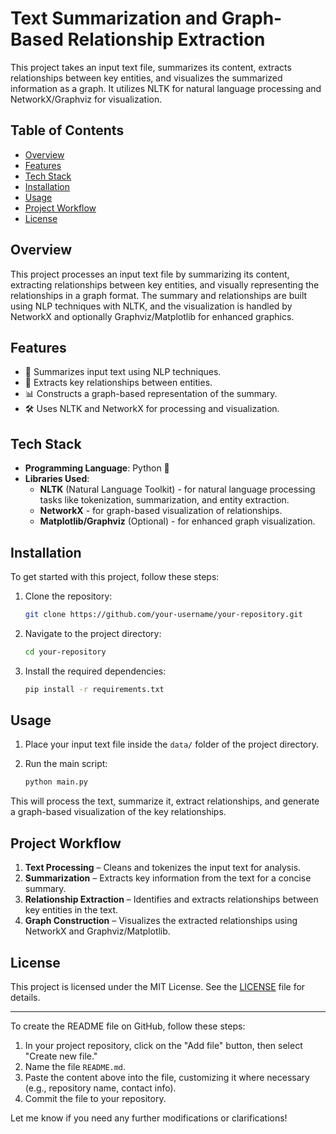 
# Text Summarization and Graph-Based Relationship Extraction

This project takes an input text file, summarizes its content, extracts relationships between key entities, and visualizes the summarized information as a graph. It utilizes NLTK for natural language processing and NetworkX/Graphviz for visualization.

## Table of Contents
- [Overview](#overview)
- [Features](#features)
- [Tech Stack](#tech-stack)
- [Installation](#installation)
- [Usage](#usage)
- [Project Workflow](#project-workflow)
- [License](#license)

## Overview

This project processes an input text file by summarizing its content, extracting relationships between key entities, and visually representing the relationships in a graph format. The summary and relationships are built using NLP techniques with NLTK, and the visualization is handled by NetworkX and optionally Graphviz/Matplotlib for enhanced graphics.

## Features

- 📄 Summarizes input text using NLP techniques.
- 🔗 Extracts key relationships between entities.
- 📊 Constructs a graph-based representation of the summary.
- 🛠️ Uses NLTK and NetworkX for processing and visualization.

## Tech Stack

- **Programming Language**: Python 🐍
- **Libraries Used**:
  - **NLTK** (Natural Language Toolkit) - for natural language processing tasks like tokenization, summarization, and entity extraction.
  - **NetworkX** - for graph-based visualization of relationships.
  - **Matplotlib/Graphviz** (Optional) - for enhanced graph visualization.

## Installation

To get started with this project, follow these steps:

1. Clone the repository:
   ```bash
   git clone https://github.com/your-username/your-repository.git
   ```
   
2. Navigate to the project directory:
   ```bash
   cd your-repository
   ```

3. Install the required dependencies:
   ```bash
   pip install -r requirements.txt
   ```

## Usage

1. Place your input text file inside the `data/` folder of the project directory.
   
2. Run the main script:
   ```bash
   python main.py
   ```

This will process the text, summarize it, extract relationships, and generate a graph-based visualization of the key relationships.

## Project Workflow

1. **Text Processing** – Cleans and tokenizes the input text for analysis.
2. **Summarization** – Extracts key information from the text for a concise summary.
3. **Relationship Extraction** – Identifies and extracts relationships between key entities in the text.
4. **Graph Construction** – Visualizes the extracted relationships using NetworkX and Graphviz/Matplotlib.

## License

This project is licensed under the MIT License. See the [LICENSE](LICENSE) file for details.

---

To create the README file on GitHub, follow these steps:

1. In your project repository, click on the "Add file" button, then select "Create new file."
2. Name the file `README.md`.
3. Paste the content above into the file, customizing it where necessary (e.g., repository name, contact info).
4. Commit the file to your repository.

Let me know if you need any further modifications or clarifications!
